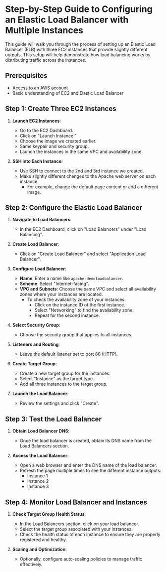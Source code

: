 # Step-by-Step Guide to Configuring an Elastic Load Balancer with Multiple Instances

This guide will walk you through the process of setting up an Elastic Load Balancer (ELB) with three EC2 instances that provide slightly different outputs. This setup will help demonstrate how load balancing works by distributing traffic across the instances.

## Prerequisites

- Access to an AWS account
- Basic understanding of EC2 and Elastic Load Balancer

## Step 1: Create Three EC2 Instances

1. **Launch EC2 Instances**:
   - Go to the EC2 Dashboard.
   - Click on "Launch Instance."
   - Choose the image we created earlier.
   - Same keypair and security group.
   - Launch the instances in the same VPC and availability zone.

2. **SSH into Each Instance**:
   - Use SSH to connect to the 2nd and 3rd instance we created.
   - Make slightly different changes to the Apache web server on each instance.
     - For example, change the default page content or add a different image.

## Step 2: Configure the Elastic Load Balancer

1. **Navigate to Load Balancers**:
   - In the EC2 Dashboard, click on "Load Balancers" under "Load Balancing".

2. **Create Load Balancer**:
   - Click on "Create Load Balancer" and select "Application Load Balancer".

3. **Configure Load Balancer**:
   - **Name**: Enter a name like `apache-demoloadbalancer`.
   - **Scheme**: Select "Internet-facing".
   - **VPC and Subnets**: Choose the same VPC and select all availability zones where your instances are located.
     - To check the availability zone of your instances:
       - Click on the instance ID of the first instance.
       - Select "Networking" to find the availability zone.
       - Repeat for the second instance.

4. **Select Security Group**:
   - Choose the security group that applies to all instances.

5. **Listeners and Routing**:
   - Leave the default listener set to port 80 (HTTP).

6. **Create Target Group**:
   - Create a new target group for the instances.
   - Select "Instance" as the target type.
   - Add all three instances to the target group.

7. **Launch the Load Balancer**:
   - Review the settings and click "Create".

## Step 3: Test the Load Balancer

1. **Obtain Load Balancer DNS**:
   - Once the load balancer is created, obtain its DNS name from the Load Balancers section.

2. **Access the Load Balancer**:
   - Open a web browser and enter the DNS name of the load balancer.
   - Refresh the page multiple times to see the different instance outputs:
     - Instance 1
     - Instance 2
     - Instance 3

## Step 4: Monitor Load Balancer and Instances

1. **Check Target Group Health Status**:
   - In the Load Balancers section, click on your load balancer.
   - Select the target group associated with your instances.
   - Check the health status of each instance to ensure they are properly registered and healthy.

2. **Scaling and Optimization**:
   - Optionally, configure auto-scaling policies to manage traffic effectively.

